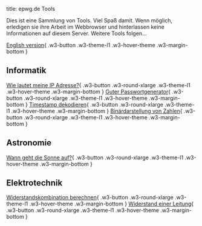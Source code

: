 title: epwg.de Tools

Dies ist eine Sammlung von Tools. Viel Spaß damit.
Wenn möglich, erledigen sie ihre Arbeit im Webbrowser und hinterlassen keine Informationen auf diesem Server.
Weitere Tools folgen...

[English version](en/){ .w3-button .w3-theme-l1 .w3-hover-theme .w3-margin-bottom }

## Informatik

[Wie lautet meine IP Adresse?](ip.md){ .w3-button .w3-round-xlarge .w3-theme-l1 .w3-hover-theme .w3-margin-bottom }
[Guter Passwortgenerator](dice.md){ .w3-button .w3-round-xlarge .w3-theme-l1 .w3-hover-theme .w3-margin-bottom }
[Timestamp dekodieren](ts.md){ .w3-button .w3-round-xlarge .w3-theme-l1 .w3-hover-theme .w3-margin-bottom }
[Binärdarstellung von Zahlen](binary.md){ .w3-button .w3-round-xlarge .w3-theme-l1 .w3-hover-theme .w3-margin-bottom }
## Astronomie

[Wann geht die Sonne auf?](sun.md){ .w3-button .w3-round-xlarge .w3-theme-l1 .w3-hover-theme .w3-margin-bottom }

## Elektrotechnik

[Widerstandskombination berechnen](resist.md){ .w3-button .w3-round-xlarge .w3-theme-l1 .w3-hover-theme .w3-margin-bottom }
[Widerstand einer Leitung](wire.md){ .w3-button .w3-round-xlarge .w3-theme-l1 .w3-hover-theme .w3-margin-bottom }